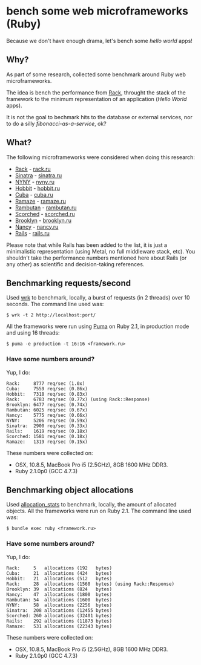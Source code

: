 # bench some web microframeworks (Ruby)

Because we don't have enough drama, let's bench some *hello world* apps!

## Why?

As part of some research, collected some benchmark around Ruby web
microframeworks.

The idea is bench the performance from [Rack](https://github.com/rack/rack),
throught the stack of the framework to the minimum representation of an
application (*Hello World* apps).

It is not the goal to bechmark hits to the database or external services,
nor to do a silly *fibonacci-as-a-service*, ok?

## What?

The following microframeworks were considered when doing this research:

- [Rack](https://github.com/rack/rack) - [rack.ru](rack.ru)
- [Sinatra](https://github.com/sinatra/sinatra) - [sinatra.ru](sinatra.ru)
- [NYNY](https://github.com/alisnic/nyny) - [nyny.ru](nyny.ru)
- [Hobbit](https://github.com/patriciomacadden/hobbit) - [hobbit.ru](hobbit.ru)
- [Cuba](https://github.com/soveran/cuba) - [cuba.ru](cuba.ru)
- [Ramaze](https://github.com/Ramaze/ramaze) - [ramaze.ru](ramaze.ru)
- [Rambutan](https://github.com/NewRosies/rambutan) - [rambutan.ru](rambutan.ru)
- [Scorched](https://github.com/Wardrop/Scorched) - [scorched.ru](scorched.ru)
- [Brooklyn](https://github.com/luislavena/brooklyn) - [brooklyn.ru](brooklyn.ru)
- [Nancy](https://github.com/heapsource/nancy) - [nancy.ru](nancy.ru)
- [Rails](https://github.com/rails/rails) - [rails.ru](rails.ru)

Please note that while Rails has been added to the list, it is just a
minimalistic representation (using Metal, no full middleware stack, etc). You
shouldn't take the performance numbers mentioned here about Rails (or any
other) as scientific and decision-taking references.

## Benchmarking requests/second

Used [wrk](https://github.com/wg/wrk) to benchmark, locally, a burst of
requests (in 2 threads) over 10 seconds. The command line used was:

```console
$ wrk -t 2 http://localhost:port/
```

All the frameworks were run using [Puma](https://github.com/puma/puma) on
Ruby 2.1, in production mode and using 16 threads:

```console
$ puma -e production -t 16:16 <framework.ru>
```

### Have some numbers around?

Yup, I do:

```
Rack:     8777 req/sec (1.0x)
Cuba:     7559 req/sec (0.86x)
Hobbit:   7318 req/sec (0.83x)
Rack:     6783 req/sec (0.77x) (using Rack::Response)
Brooklyn: 6477 req/sec (0.74x)
Rambutan: 6025 req/sec (0.67x)
Nancy:    5775 req/sec (0.66x)
NYNY:     5206 req/sec (0.59x)
Sinatra:  2900 req/sec (0.33x)
Rails:    1619 req/sec (0.18x)
Scorched: 1581 req/sec (0.18x)
Ramaze:   1319 req/sec (0.15x)
```

These numbers were collected on:

- OSX, 10.8.5, MacBook Pro i5 (2.5GHz), 8GB 1600 MHz DDR3.
- Ruby 2.1.0p0 (GCC 4.7.3)

## Benchmarking object allocations

Used [allocation_stats](https://github.com/srawlins/allocation_stats) to
benchmark, locally, the amount of allocated objects. All the frameworks were
run on Ruby 2.1. The command line used was:

```console
$ bundle exec ruby <framework.ru>
```

### Have some numbers around?

Yup, I do:

```
Rack:     5   allocations (192   bytes)
Cuba:     21  allocations (424   bytes)
Hobbit:   21  allocations (512   bytes)
Rack:     28  allocations (1560  bytes) (using Rack::Response)
Brooklyn: 39  allocations (824   bytes)
Nancy:    47  allocations (1800  bytes)
Rambutan: 54  allocations (1600  bytes)
NYNY:     58  allocations (2256  bytes)
Sinatra:  208 allocations (12455 bytes)
Scorched: 260 allocations (32401 bytes)
Rails:    292 allocations (11873 bytes)
Ramaze:   531 allocations (22343 bytes)
```

These numbers were collected on:

- OSX, 10.8.5, MacBook Pro i5 (2.5GHz), 8GB 1600 MHz DDR3.
- Ruby 2.1.0p0 (GCC 4.7.3)
